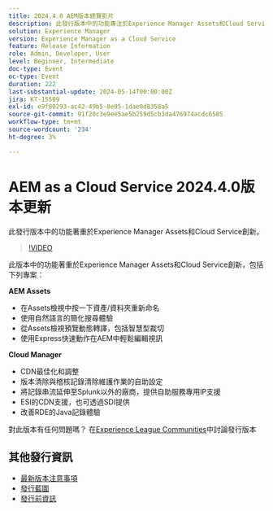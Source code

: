 ```yaml
---
title: 2024.4.0 AEM版本總覽影片
description: 此發行版本中的功能專注於Experience Manager Assets和Cloud Service創新，並包含下列專案：AEM Assets：在Assets中按一下資產/資料夾重新命名檢視使用自然語言的簡化搜尋體驗預覽動態轉譯，包括Assets的智慧型裁切透過Express快速動作在AEM中檢視視視視訊使用Cloud Manager：CDN最佳化和調整版本清除和稽核記錄清除維護任務的自助設定將記錄串流延伸至Splunk以外的廠商，提供自助服務、專用IP支援ESI的CDN支援，以及透過SDII改進的JavaRDE記錄體驗
solution: Experience Manager
version: Experience Manager as a Cloud Service
feature: Release Information
role: Admin, Developer, User
level: Beginner, Intermediate
doc-type: Event
oc-type: Event
duration: 222
last-substantial-update: 2024-05-14T00:00:00Z
jira: KT-15509
exl-id: e9f80293-ac42-49b5-8e95-1dae0d8358a5
source-git-commit: 91f20c3e9ee5ae5b259d5cb3da476974acdc6585
workflow-type: tm+mt
source-wordcount: '234'
ht-degree: 3%

---
```


# AEM as a Cloud Service 2024.4.0版本更新

此發行版本中的功能著重於Experience Manager Assets和Cloud Service創新。

>[!VIDEO](https://video.tv.adobe.com/v/3429111/?learn=on)

此版本中的功能著重於Experience Manager Assets和Cloud Service創新，包括下列專案：

**AEM Assets**
* 在Assets檢視中按一下資產/資料夾重新命名
* 使用自然語言的簡化搜尋體驗
* 從Assets檢視預覽動態轉譯，包括智慧型裁切
* 使用Express快速動作在AEM中輕鬆編輯視訊

**Cloud Manager**
* CDN最佳化和調整
* 版本清除與稽核記錄清除維護作業的自助設定
* 將記錄串流延伸至Splunk以外的廠商，提供自助服務專用IP支援
* ESI的CDN支援，也可透過SDI提供
* 改善RDE的Java記錄體驗

對此版本有任何問題嗎？  在[Experience League Communities](https://adobe.ly/44Ofo8H)中討論發行版本

## 其他發行資訊

* [最新版本注意事項](https://experienceleague.adobe.com/docs/experience-manager-cloud-service/content/release-notes/home.html?lang=zh-Hant)
* [發行藍圖](https://experienceleague.adobe.com/docs/experience-manager-release-information/aem-release-updates/update-releases-roadmap.html?lang=zh-Hant)
* [發行前資訊](https://experienceleague.adobe.com/docs/experience-manager-cloud-service/content/release-notes/prerelease.html?lang=zh-Hant)

